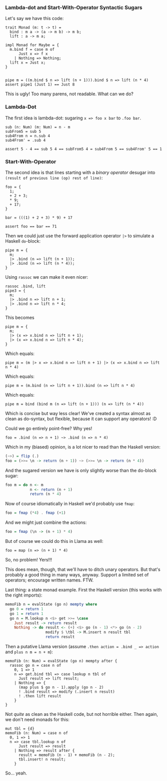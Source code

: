 ### Lambda-dot and Start-With-Operator Syntactic Sugars

Let's say we have this code:

```
trait Monad (m: t -> t) = 
  bind : m a -> (a -> m b) -> m b;
  lift : a -> m a;

impl Monad for Maybe = { 
  m.bind f = case m of
      Just x => f x
    | Nothing => Nothing;
  lift x = Just x;
}


pipe m = ((m.bind $ n => lift (n + 1))).bind $ n => lift (n * 4)
assert pipe1 (Just 1) == Just 8
```

This is ugly! Too many parens, not readable. What can we do?

### Lambda-Dot

The first idea is lambda-dot: sugaring `x => foo x bar` to `.foo bar`.

```
sub (n: Num) (m: Num) = n - m
subFrom5 = sub 5
sub4From n = n.sub 4
sub4From' = .sub 4

assert 5 - 4 == sub 5 4 == subFrom5 4 = sub4From 5 == sub4From' 5 == 1
```


### Start-With-Operator

The second idea is that lines starting with a *binary operator* desugar into `(result of previous line (op) rest of line)`:

```
foo = {
  1;
  + 2 + 3;
  * 9;
  + 17;  
}

bar = (((1) + 2 + 3) * 9) + 17

assert foo == bar == 71
```

Then we could just use the forward application operator `|>` to simulate a Haskell `do`-block:

```
pipe m = {
  m;
  |> .bind (n => lift (n + 1));
  |> .bind (n => lift (n * 4));
}
```

Using `rassoc` we can make it even nicer:

```
rassoc .bind, lift
pipe3 = {
  m;
  |> .bind n => lift n + 1;
  |> .bind n => lift n * 4;
}
```

This becomes

```
pipe m = {
  m;
  |> (x => x.bind n => lift n + 1);
  |> (x => x.bind n => lift n * 4);
}
```

Which equals:

```
pipe m = (m |> x => x.bind n => lift n + 1) |> (x => x.bind n => lift n * 4)
```

Which equals:

```
pipe m = (m.bind (n => lift n + 1)).bind (n => lift n * 4)
```

Which equals:

```
pipe m = bind (bind m (n => lift (n + 1))) (n => lift (n * 4))
```

Which is concise but way less clear! We've created a syntax almost as clean as do-syntax, but flexible, because it can support any operators! :D

Could we go entirely point-free? Why yes!

```
foo = .bind (n => n + 1) ~> .bind (n => n * 4)
```

Which in my (biased) opinion, is a lot nicer to read than the Haskell version:

```haskell
(~>) = flip (.)
foo = (>>= \n -> return (n + 1)) ~> (>>= \n -> return (n * 4))
```

And the sugared version we have is only slightly worse than the do-block sugar:

```haskell
foo m = do n <- m
           n <- return (n + 1)
           return (n * 4)
```

Now of course idiomatically in Haskell we'd probably use `fmap`:

```haskell
foo = fmap (*4) . fmap (+1)
```

And we might just combine the actions:

```haskell
foo = fmap (\n -> (n + 1) * 4)
```

But of course we could do this in Llama as well:

```
foo = map (n => (n + 1) * 4)
```

So, no problem! Yers!!!

This does mean, though, that we'll have to ditch unary operators. But that's probably a good thing in many ways, anyway. Support a limited set of operators; encourage written names. FTW.

Last thing: a state monad example. First the Haskell version (this works with the right imports):
```haskell
memoFib n = evalState (go n) mempty where
  go 0 = return 1
  go 1 = return 1
  go n = M.lookup n <$> get >>= \case
    Just result -> return result
    Nothing -> do result <- (+) <$> go (n - 1) <*> go (n - 2)
                  modify $ \tbl -> M.insert n result tbl
                  return result
```

Then a putative Llama version (assume `.then action = .bind _ => action` and `plus n m = n + m`):
```
memoFib (n: Num) = evalState (go n) mempty after {
  rassoc go n = case n of
    0, 1 => 1
    n => get.bind tbl => case lookup n tbl of
      Just result => lift result;
    | Nothing => {
      (map plus $ go n - 1).apply (go n - 2)
      ! .bind result => modify (.insert n result)
      ! .then lift result
    }
}
```

Not *quite* as clean as the Haskell code, but not horrible either. Then again, we don't need monads for this:

```
mut tbl = {d}
memoFib (n: Num) = case n of
  0, 1 => 1
  n => case tbl.lookup n of
      Just result => result
    | Nothing => result after {
      result = memoFib (n - 1) + memoFib (n - 2);
      tbl.insert! n result;
    }
```

So... yeah.
